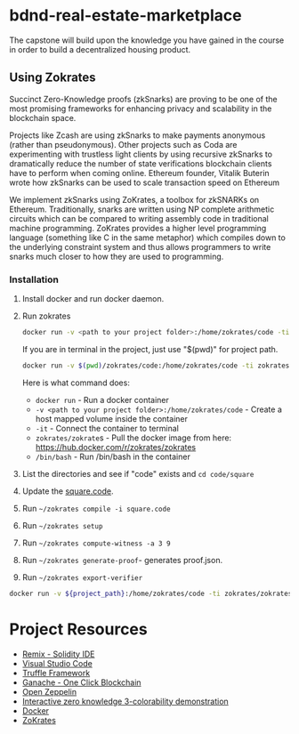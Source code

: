 # bdnd-real-estate-marketplace

The capstone will build upon the knowledge you have gained in the course in order to build a decentralized housing product. 


## Using Zokrates
Succinct Zero-Knowledge proofs (zkSnarks) are proving to be one of the most promising frameworks for enhancing privacy and scalability in the blockchain space.

Projects like Zcash are using zkSnarks to make payments anonymous (rather than pseudonymous). Other projects such as Coda are experimenting with trustless light clients by using recursive zkSnarks to dramatically reduce the number of state verifications blockchain clients have to perform when coming online. Ethereum founder, Vitalik Buterin wrote how zkSnarks can be used to scale transaction speed on Ethereum

We implement zkSnarks using ZoKrates, a toolbox for zkSNARKs on Ethereum. Traditionally, snarks are written using NP complete arithmetic circuits which can be compared to writing assembly code in traditional machine programming. ZoKrates provides a higher level programming language (something like C in the same metaphor) which compiles down to the underlying constraint system and thus allows programmers to write snarks much closer to how they are used to programming.

### Installation
1. Install docker and run docker daemon.
2. Run zokrates
    ```bash
    docker run -v <path to your project folder>:/home/zokrates/code -ti zokrates/zokrates /bin/bash
    ```
    If you are in terminal in the project, just use "$(pwd)" for project path.
    ```bash
    docker run -v $(pwd)/zokrates/code:/home/zokrates/code -ti zokrates/zokrates /bin/bash
    ```
    
    Here is what command does:
    - `docker run` - Run a docker container
    - `-v <path to your project folder>:/home/zokrates/code` - Create a host mapped volume inside the container
    - `-it` - Connect the container to terminal
    - `zokrates/zokrate`s - Pull the docker image from here: https://hub.docker.com/r/zokrates/zokrates
    - `/bin/bash` - Run /bin/bash in the container

3. List the directories and see if "code" exists and `cd code/square`
4. Update the [square.code](./zokrates/code/square/square.code).
5. Run `~/zokrates compile -i square.code`
6. Run `~/zokrates setup`
7. Run `~/zokrates compute-witness -a 3 9`
8. Run `~/zokrates generate-proof`- generates proof.json.
9. Run `~/zokrates export-verifier`



```bash
docker run -v ${project_path}:/home/zokrates/code -ti zokrates/zokrates /bin/bash
```
# Project Resources

* [Remix - Solidity IDE](https://remix.ethereum.org/)
* [Visual Studio Code](https://code.visualstudio.com/)
* [Truffle Framework](https://truffleframework.com/)
* [Ganache - One Click Blockchain](https://truffleframework.com/ganache)
* [Open Zeppelin ](https://openzeppelin.org/)
* [Interactive zero knowledge 3-colorability demonstration](http://web.mit.edu/~ezyang/Public/graph/svg.html)
* [Docker](https://docs.docker.com/install/)
* [ZoKrates](https://github.com/Zokrates/ZoKrates)
